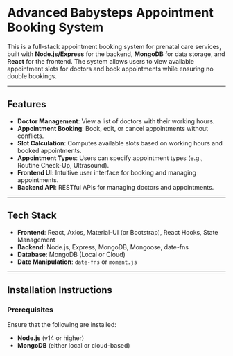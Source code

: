 # Advanced Babysteps Appointment Booking System

This is a full-stack appointment booking system for prenatal care services, built with **Node.js/Express** for the backend, **MongoDB** for data storage, and **React** for the frontend. The system allows users to view available appointment slots for doctors and book appointments while ensuring no double bookings.

---

## Features
- **Doctor Management**: View a list of doctors with their working hours.
- **Appointment Booking**: Book, edit, or cancel appointments without conflicts.
- **Slot Calculation**: Computes available slots based on working hours and booked appointments.
- **Appointment Types**: Users can specify appointment types (e.g., Routine Check-Up, Ultrasound).
- **Frontend UI**: Intuitive user interface for booking and managing appointments.
- **Backend API**: RESTful APIs for managing doctors and appointments.

---

## Tech Stack
- **Frontend**: React, Axios, Material-UI (or Bootstrap), React Hooks, State Management
- **Backend**: Node.js, Express, MongoDB, Mongoose, date-fns
- **Database**: MongoDB (Local or Cloud)
- **Date Manipulation**: `date-fns` or `moment.js`

---

## Installation Instructions

### Prerequisites
Ensure that the following are installed:
- **Node.js** (v14 or higher)
- **MongoDB** (either local or cloud-based)

